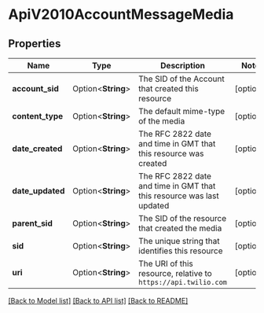 # ApiV2010AccountMessageMedia

## Properties

Name | Type | Description | Notes
------------ | ------------- | ------------- | -------------
**account_sid** | Option<**String**> | The SID of the Account that created this resource | [optional]
**content_type** | Option<**String**> | The default mime-type of the media | [optional]
**date_created** | Option<**String**> | The RFC 2822 date and time in GMT that this resource was created | [optional]
**date_updated** | Option<**String**> | The RFC 2822 date and time in GMT that this resource was last updated | [optional]
**parent_sid** | Option<**String**> | The SID of the resource that created the media | [optional]
**sid** | Option<**String**> | The unique string that identifies this resource | [optional]
**uri** | Option<**String**> | The URI of this resource, relative to `https://api.twilio.com` | [optional]

[[Back to Model list]](../README.md#documentation-for-models) [[Back to API list]](../README.md#documentation-for-api-endpoints) [[Back to README]](../README.md)



